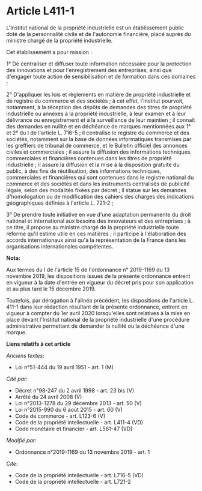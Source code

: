 # Article L411-1

L'Institut national de la propriété industrielle est un établissement public doté de la personnalité civile et de l'autonomie
financière, placé auprès du ministre chargé de la propriété industrielle. 

Cet établissement a pour mission : 

1° De centraliser et diffuser toute information nécessaire pour la protection des innovations et pour l'enregistrement des
entreprises, ainsi que d'engager toute action de sensibilisation et de formation dans ces domaines ; 

2° D'appliquer les lois et règlements en matière de propriété industrielle et de registre du commerce et des sociétés ; à cet
effet, l'Institut pourvoit, notamment, à la réception des dépôts de demandes des titres de propriété industrielle ou annexes
à la propriété industrielle, à leur examen et à leur délivrance ou enregistrement et à la surveillance de leur maintien ; il
connaît des demandes en nullité et en déchéance de marques mentionnées aux 1° et 2° du I de l'article L. 716-5 ; il
centralise le registre du commerce et des sociétés, notamment sur la base de données informatiques transmises par les
greffiers de tribunal de commerce, et le Bulletin officiel des annonces civiles et commerciales ; il assure la diffusion des
informations techniques, commerciales et financières contenues dans les titres de propriété industrielle ; il assure la
diffusion et la mise à la disposition gratuite du public, à des fins de réutilisation, des informations techniques,
commerciales et financières qui sont contenues dans le registre national du commerce et des sociétés et dans les instruments
centralisés de publicité légale, selon des modalités fixées par décret ; il statue sur les demandes d'homologation ou de
modification des cahiers des charges des indications géographiques définies à l'article L. 721-2 ; 

3° De prendre toute initiative en vue d'une adaptation permanente du droit national et international aux besoins des
innovateurs et des entreprises ; à ce titre, il propose au ministre chargé de la propriété industrielle toute réforme qu'il
estime utile en ces matières ; il participe à l'élaboration des accords internationaux ainsi qu'à la représentation de la
France dans les organisations internationales compétentes.

**Nota:**

Aux termes du I de l'article 15 de l'ordonnance n° 2019-1169 du 13 novembre 2019, les dispositions issues de la présente
ordonnance entrent en vigueur à la date d'entrée en vigueur du décret pris pour son application et au plus tard le 15
décembre 2019.

Toutefois, par dérogation à l'alinéa précédent, les dispositions de l'article L. 411-1 dans leur rédaction résultant de la
présente ordonnance, entrent en vigueur à compter du 1er avril 2020 lorsqu'elles sont relatives à la mise en place devant
l'Institut national de la propriété industrielle d'une procédure administrative permettant de demander la nullité ou la
déchéance d'une marque.

**Liens relatifs à cet article**

_Anciens textes_:

  - Loi n°51-444 du 19 avril 1951 - art. 1 (M)

_Cité par_:

  - Décret n°98-247 du 2 avril 1998 - art. 23 bis (V)
  - Arrêté du 24 avril 2008 (V)
  - Loi n°2013-1278 du 29 décembre 2013 - art. 50 (V)
  - Loi n°2015-990 du 6 août 2015 - art. 60 (V)
  - Code de commerce - art. L123-6 (V)
  - Code de la propriété intellectuelle - art. L411-4 (VD)
  - Code monétaire et financier - art. L561-47 (VD)

_Modifié par_:

  - Ordonnance n°2019-1169 du 13 novembre 2019 - art. 1

_Cite_:

  - Code de la propriété intellectuelle - art. L716-5 (VD)
  - Code de la propriété intellectuelle - art. L721-2
